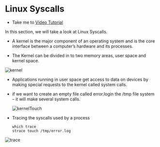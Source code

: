 # Linux Syscalls

  - Take me to [Video Tutorial](https://kodekloud.com/topic/linux-syscalls/)

In this section, we will take a look at Linux Syscalls.

  - A kernel is the major component of an operating system and is the core interface between a computer’s hardware and its processes.

  - The Kernel can be divided in to two memory areas, user space and kernel space.

  ![kernel](../../images/kernel.png)


  - Applications running in user space get access to data on devices by making special requests to the kernel called system calls.

  - if we want to create an empty file called error.login the /tmp file system – it will make  several system calls.

    ![kernelTouch](../../images/kernelTouch.png)

  - Tracing the syscalls used by a process

        which trace
        strace touch /tmp/error.log

  ![trace](../../images/trace.png)
